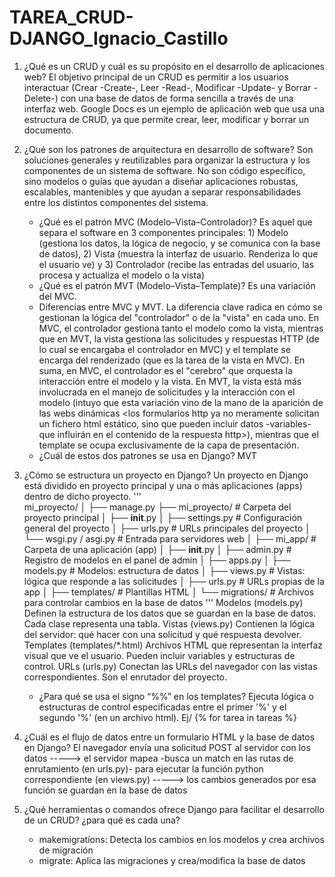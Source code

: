 # TAREA_CRUD-DJANGO_Ignacio_Castillo

1. ¿Qué es un CRUD y cuál es su propósito en el desarrollo de aplicaciones web?
   El objetivo principal de un CRUD es permitir a los usuarios interactuar (Crear -Create-, Leer -Read-, Modificar -Update- y Borrar -Delete-) con una base de datos de forma sencilla a través de una interfaz web.
   Google Docs es un ejemplo de aplicación web que usa una estructura de CRUD, ya que permite crear, leer, modificar y borrar un documento.

2. ¿Qué son los patrones de arquitectura en desarrollo de software?
   Son soluciones generales y reutilizables para organizar la estructura y los componentes de un sistema de software. No son código específico, sino modelos o guías que ayudan a diseñar aplicaciones robustas,       escalables, mantenibles y que ayudan a separar responsabilidades entre los distintos componentes del sistema.
   - ¿Qué es el patrón MVC (Modelo–Vista–Controlador)?
     Es aquel que separa el software en 3 componentes principales: 1) Modelo	(gestiona los datos, la lógica de negocio, y se comunica con la base de datos), 2) Vista	(muestra la interfaz de usuario. Renderiza       lo que el usuario ve) y 3) Controlador	(recibe las entradas del usuario, las procesa y actualiza el modelo o la vista)
   - ¿Qué es el patrón MVT (Modelo–Vista–Template)?
     Es una variación del MVC.
   - Diferencias entre MVC y MVT.
     La diferencia clave radica en cómo se gestionan la lógica del "controlador" o de la "vista" en cada uno. En MVC, el controlador gestiona tanto el modelo como la vista, mientras que en MVT, la vista gestiona      las solicitudes y respuestas HTTP (de lo cual se encargaba el controlador en MVC) y el template se encarga del renderizado (que es la tarea de la vista en MVC). En suma, en MVC, el controlador es el              "cerebro" que orquesta la interacción entre el modelo y la vista. En MVT, la vista está más involucrada en el manejo de solicitudes y la interacción con el modelo (intuyo que esta variación vino de la mano       de la aparición de las webs dinámicas <los formularios http ya no meramente solicitan un fichero html estático, sino que pueden incluir datos -variables- que influirán en el contenido de la respuesta             http>), mientras que el template se ocupa exclusivamente de la capa de presentación.
   - ¿Cuál de estos dos patrones se usa en Django?
     MVT

3. ¿Cómo se estructura un proyecto en Django?
   Un proyecto en Django está dividido en proyecto principal y una o más aplicaciones (apps) dentro de dicho proyecto.
'''   
    mi_proyecto/
    │
    ├── manage.py
    ├── mi_proyecto/           # Carpeta del proyecto principal
    │   ├── __init__.py
    │   ├── settings.py        # Configuración general del proyecto
    │   ├── urls.py            # URLs principales del proyecto
    │   └── wsgi.py / asgi.py  # Entrada para servidores web
    │
    ├── mi_app/                # Carpeta de una aplicación (app)
    │   ├── __init__.py
    │   ├── admin.py           # Registro de modelos en el panel de admin
    │   ├── apps.py
    │   ├── models.py          # Modelos: estructura de datos
    │   ├── views.py           # Vistas: lógica que responde a las solicitudes
    │   ├── urls.py            # URLs propias de la app
    │   ├── templates/         # Plantillas HTML
    │   └── migrations/        # Archivos para controlar cambios en la base de datos
'''
   Modelos (models.py)	Definen la estructura de los datos que se guardan en la base de datos. Cada clase representa una tabla.
   Vistas (views.py)	Contienen la lógica del servidor: qué hacer con una solicitud y qué respuesta devolver.
   Templates (templates/*.html)	Archivos HTML que representan la interfaz visual que ve el usuario. Pueden incluir variables y estructuras de control.
   URLs (urls.py)	Conectan las URLs del navegador con las vistas correspondientes. Son el enrutador del proyecto.

   - ¿Para qué se usa el signo “%%” en los templates?
     	Ejecuta lógica o estructuras de control especificadas entre el primer '%' y el segundo '%' (en un archivo html). Ej/ {% for tarea in tareas %}

4. ¿Cuál es el flujo de datos entre un formulario HTML y la base de datos en Django?
   El navegador envía una solicitud POST al servidor con los datos -----> el servidor mapea -busca un match en las rutas de enrutamiento (en urls.py)- para ejecutar la función python correspondiente (en           views.py) -----> los cambios generados por esa función se guardan en la base de datos

5. ¿Qué herramientas o comandos ofrece Django para facilitar el desarrollo de un CRUD? ¿para qué es cada una?
   - makemigrations:	Detecta los cambios en los modelos y crea archivos de migración
   - migrate:	Aplica las migraciones y crea/modifica la base de datos
